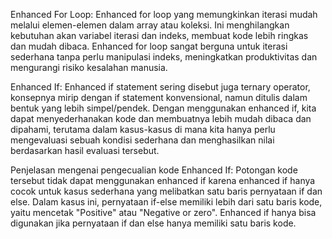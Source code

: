 Enhanced For Loop:
Enhanced for loop yang memungkinkan iterasi mudah melalui elemen-elemen dalam array atau koleksi. Ini menghilangkan kebutuhan akan variabel iterasi dan indeks, membuat kode lebih ringkas dan mudah dibaca. Enhanced for loop sangat berguna untuk iterasi sederhana tanpa perlu manipulasi indeks, meningkatkan produktivitas dan mengurangi risiko kesalahan manusia.

Enhanced If:
Enhanced if statement sering disebut juga ternary operator, konsepnya mirip dengan if statement konvensional, namun ditulis dalam bentuk yang lebih simpel/pendek. Dengan menggunakan enhanced if, kita dapat menyederhanakan kode dan membuatnya lebih mudah dibaca dan dipahami, terutama dalam kasus-kasus di mana kita hanya perlu mengevaluasi sebuah kondisi sederhana dan menghasilkan nilai berdasarkan hasil evaluasi tersebut. 

Penjelasan mengenai pengecualian kode Enhanced If:
Potongan kode tersebut tidak dapat menggunakan enhanced if karena enhanced if hanya cocok untuk kasus sederhana yang melibatkan satu baris pernyataan if dan else. Dalam kasus ini, pernyataan if-else memiliki lebih dari satu baris kode, yaitu mencetak "Positive" atau "Negative or zero". Enhanced if hanya bisa digunakan jika pernyataan if dan else hanya memiliki satu baris kode.
